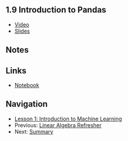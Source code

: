 ## 1.9 Introduction to Pandas

* [Video](https://drive.google.com/file/d/17VGfOVZ0FrFqrWKWRvBTO0dIm7xV8qlR/view)
* [Slides](NO)


## Notes


## Links

* [Notebook](https://github.com/alexeygrigorev/mlbookcamp-code/blob/master/appendix-d-pandas.ipynb)

## Navigation

* [Lesson 1: Introduction to Machine Learning](../)
* Previous: [Linear Algebra Refresher](08-linear-algebra.md)
* Next: [Summary](10-summary.md)